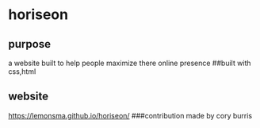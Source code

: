 # horiseon
## purpose
a website built to help people maximize there online presence
##built with
css,html
## website
https://lemonsma.github.io/horiseon/
###contribution
made by cory burris
